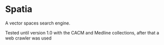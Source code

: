 # Spatia
A vector spaces search engine.

Tested until version 1.0 with the CACM and Medline collections, after that a web crawler was used
